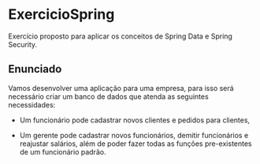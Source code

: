# ExercicioSpring
Exercício proposto para aplicar os conceitos de Spring Data e Spring Security.

## Enunciado
Vamos desenvolver uma aplicação para uma empresa, para isso será necessário criar um banco de dados que atenda as seguintes necessidades:

- Um funcionário pode cadastrar novos clientes e pedidos para clientes,

- Um gerente pode cadastrar novos funcionários, demitir funcionários e reajustar salários, além de poder fazer todas as funções pre-existentes de um funcionário padrão.
